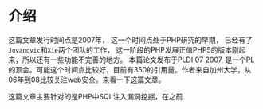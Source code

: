 # 介绍 
   这篇文章发行时间点是2007年， 这一个时间点处于PHP研究的早期， 已经有了`Jovanovic`和`Xie`两个团队的工作， 这一阶段的PHP发展正值PHP5的版本刚起来，所以还有一些功能不完善的地方。 本篇论文发布于PLDI'07 2007, 是一个PL的顶会。可能这个时间点比较好，目前有350的引用量。作者来自加州大学，从06年到08比较关注web安全。来看一下这篇文章。
   
   这篇文章主要针对的是PHP中SQL注入漏洞挖掘，在之前
